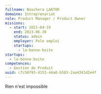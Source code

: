 ```yaml
---
fullname: Bouchera LAATOR
domaine: Intraprenariat
role: Product Manager / Product Owner
missions:
  - start: 2021-04-19
    end: 2023-06-30
    status: admin
    employer: Pole emploi
    startups:
      - la-bonne-boite
startups:
  - la-bonne-boite
competences:
  - Gestion de Produit
uuid: c7c50f93-d153-44a0-b503-2aa4341d2e4f
---
```

Rien n'est impossible
